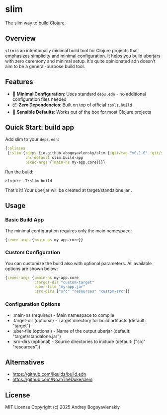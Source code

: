 # slim

The slim way to build Clojure.

## Overview

`slim` is an intentionally minimal build tool for Clojure projects that emphasizes simplicity and minimal configuration. It helps you build uberjars with zero ceremony and minimal setup. It's quite opinionated adn doesn't aim to be a general-purpose build tool. 

## Features

- 🎯 **Minimal Configuration**: Uses standard `deps.edn` - no additional configuration files needed
- 📦 **Zero Dependencies**: Built on top of official `tools.build`
- 🔧 **Sensible Defaults**: Works out of the box for most Clojure projects

## Quick Start: build app

Add slim to your `deps.edn`:

```clojure
{:aliases
 {:slim {:deps {io.github.abogoyavlensky/slim {:git/tag "v0.1.0" :git/sha "..."}}
         :ns-default slim.build-app
         :exec-args {:main-ns my-app.core}}}}
```

Run the build:
    
```shell
clojure -T:slim build
```

That's it! Your uberjar will be created at target/standalone.jar .

## Usage
### Basic Build App
The minimal configuration requires only the main namespace:

```clojure
{:exec-args {:main-ns my-app.core}}
 ```

### Custom Configuration
You can customize the build also with optional parameters. All available options are shown below:

```clojure
{:exec-args {:main-ns my-app.core
             :target-dir "custom-target"
             :uber-file "my-app.jar"
             :src-dirs ["src" "resources" "custom-src"]}
```

### Configuration Options
- :main-ns (required) - Main namespace to compile
- :target-dir (optional) - Target directory for build artifacts (default: "target")
- :uber-file (optional) - Name of the output uberjar (default: "target/standalone.jar")
- :src-dirs (optional) - Source directories to include (default: ["src" "resources"])

## Alternatives

- https://github.com/liquidz/build.edn
- https://github.com/NoahTheDuke/clein

## License
MIT License
Copyright (c) 2025 Andrey Bogoyavlenskiy
